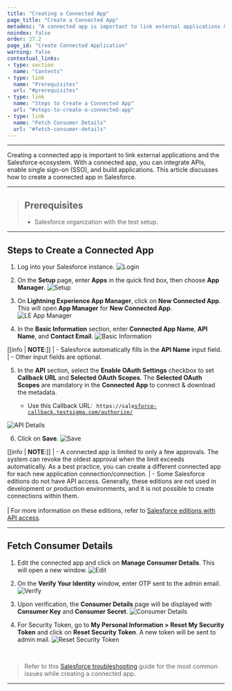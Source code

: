 ```yaml
---
title: "Creating a Connected App"
page_title: "Create a Connected App"
metadesc: "A connected app is important to link external applications & the Salesforce ecosystem. This article discusses how to create a connected app in Salesforce."
noindex: false
order: 27.2
page_id: "Create Connected Application"
warning: false
contextual_links:
- type: section
  name: "Contents"
- type: link
  name: "Prerequisites"
  url: "#prerequisites"
- type: link
  name: "Steps to Create a Connected App"
  url: "#steps-to-create-a-connected-app"
- type: link
  name: "Fetch Consumer Details"
  url: "#fetch-consumer-details"
---
```


---

Creating a connected app is important to link external applications and the Salesforce ecosystem. With a connected app, you can integrate APIs, enable single sign-on (SSO), and build applications. This article discusses how to create a connected app in Salesforce. 

---

> ## **Prerequisites**
> 
> - Salesforce organization with the test setup. 

---

## **Steps to Create a Connected App**

1. Log into your Salesforce instance.
![Login](https://s3.amazonaws.com/static-docs.testsigma.com/new_images/projects/applications/sfcalg.png)

2. On the **Setup** page, enter **Apps** in the quick find box, then choose **App Manager**.
![Setup](https://s3.amazonaws.com/static-docs.testsigma.com/new_images/projects/applications/sfcasa.png)

3. On **Lightning Experience App Manager**, click on **New Connected App**. This will open **App Manager** for **New Connected App**. 
![LE App Manager](https://s3.amazonaws.com/static-docs.testsigma.com/new_images/projects/applications/sfcalena.png)

4. In the **Basic Information** section, enter **Connected App Name**, **API Name**, and **Contact Email**. 
![Basic Information](https://s3.amazonaws.com/static-docs.testsigma.com/new_images/projects/applications/sacabi.png)

[[info | **NOTE**:]]
| - Salesforce automatically fills in the **API Name** input field. 
| - Other input fields are optional. 

5. In the **API** section, select the **Enable OAuth Settings** checkbox to set **Callback URL** and **Selected OAuth Scopes**. The **Selected OAuth Scopes** are mandatory in the **Connected App** to connect & download the metadata.
    
    - Use this Callback URL: <span style="font-family: monospace; font-size: 0.875em; background-color: #f8f8f8; padding: 0.2em 0.4em; border-radius: 4px;">https://salesforce-callback.testsigma.com/authorize/</span>


![API Details](https://s3.amazonaws.com/static-docs.testsigma.com/new_images/projects/applications/sfcaapiinfo.png)

6. Click on **Save**. 
![Save](https://s3.amazonaws.com/static-docs.testsigma.com/new_images/projects/applications/sfcasave.png)

[[info | **NOTE**:]]
| - A connected app is limited to only a few approvals. The system can revoke the oldest approval when the limit exceeds automatically. As a best practice, you can create a different connected app for each new application connection/connection.
| - Some Salesforce editions do not have API access. Generally, these editions are not used in development or production environments, and it is not possible to create connections within them. <br> <br>
| For more information on these editions, refer to [Salesforce editions with API access](https://help.salesforce.com/s/articleView?id=000385436&type=1). 

---

## **Fetch Consumer Details**

1. Edit the connected app and click on **Manage Consumer Details**. This will open a new window. 
![Edit](https://s3.amazonaws.com/static-docs.testsigma.com/new_images/projects/applications/sfcaed.png)

2. On the **Verify Your Identity** window, enter OTP sent to the admin email. 
![Verify](https://s3.amazonaws.com/static-docs.testsigma.com/new_images/projects/applications/sfcavyi.png)

3. Upon verification, the **Consumer Details** page will be displayed with **Consumer Key** and **Consumer Secret**. 
![Consumer Details](https://s3.amazonaws.com/static-docs.testsigma.com/new_images/projects/applications/sfcacdtls.png)

4. For Security Token, go to **My Personal Information > Reset My Security Token** and click on **Reset Security Token**. A new token will be sent to admin mail. 
![Reset Security Token](https://s3.amazonaws.com/static-docs.testsigma.com/new_images/projects/applications/sfcarst.png)

<br>



> Refer to this [Salesforce troubleshooting]((https://testsigma.com/docs/troubleshooting/salesforce-testing/most-common-issues/)) guide for the most common issues while creating a connected app.


---